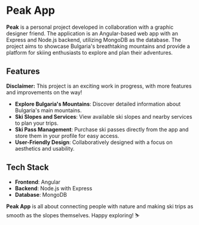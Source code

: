 # Peak App

**Peak** is a personal project developed in collaboration with a graphic designer friend. The application is an Angular-based web app with an Express and Node.js backend, utilizing MongoDB as the database. The project aims to showcase Bulgaria's breathtaking mountains and provide a platform for skiing enthusiasts to explore and plan their adventures.

## Features

**Disclaimer:** This project is an exciting work in progress, with more features and improvements on the way!

- **Explore Bulgaria's Mountains**: Discover detailed information about Bulgaria's main mountains.
- **Ski Slopes and Services**: View available ski slopes and nearby services to plan your trips.
- **Ski Pass Management**: Purchase ski passes directly from the app and store them in your profile for easy access.
- **User-Friendly Design**: Collaboratively designed with a focus on aesthetics and usability.

## Tech Stack

- **Frontend**: Angular
- **Backend**: Node.js with Express
- **Database**: MongoDB

**Peak App** is all about connecting people with nature and making ski trips as smooth as the slopes themselves. Happy exploring! ⛷️
